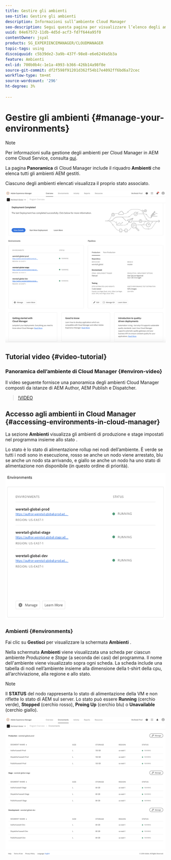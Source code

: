 ```yaml
---
title: Gestire gli ambienti
seo-title: Gestire gli ambienti
description: Informazioni sull’ambiente Cloud Manager
seo-description: Segui questa pagina per visualizzare l’elenco degli ambienti di produzione e non di produzione utilizzati per configurare ed eseguire la pipeline CI/CD in Cloud Manager.
uuid: 04e67572-11db-4d5d-acf3-fd7f644a95f0
contentOwner: jsyal
products: SG_EXPERIENCEMANAGER/CLOUDMANAGER
topic-tags: using
discoiquuid: c5b39de2-3a9b-437f-98e8-e6e6249a5b3a
feature: Ambienti
exl-id: 700b0b4c-1e1a-4993-b366-426b14a98f8e
source-git-commit: df2f598f91201d362f54b17e4092ff6bd6a72cec
workflow-type: tm+mt
source-wordcount: '296'
ht-degree: 3%

---
```


# Gestire gli ambienti {#manage-your-environments}

>[!NOTE]
>Per informazioni sulla gestione degli ambienti per Cloud Manager in AEM come Cloud Service, consulta [qui](https://experienceleague.adobe.com/docs/experience-manager-cloud-service/implementing/using-cloud-manager/manage-environments.html?lang=en#using-cloud-manager).

La pagina **Panoramica** di Cloud Manager include il riquadro **Ambienti** che elenca tutti gli ambienti AEM gestiti.

Ciascuno degli ambienti elencati visualizza il proprio stato associato.

![](assets/Manage-Environ-Overview.png)

## Tutorial video {#video-tutorial}

### Panoramica dell’ambiente di Cloud Manager {#environ-video}

Il video seguente fornisce una panoramica degli ambienti Cloud Manager composti da istanze di AEM Author, AEM Publish e Dispatcher.

>[!VIDEO](https://video.tv.adobe.com/v/26318/)

## Accesso agli ambienti in Cloud Manager {#accessing-environments-in-cloud-manager}

La sezione **Ambienti** visualizza gli ambienti di produzione e stage impostati nel programma insieme allo stato .

Lo stato è lo stato di alimentazione rollup nei nodi dell’ambiente. È verde se tutti i nodi sono in esecuzione, rosso se anche un nodo viene arrestato, blu se anche un nodo sta arrivando, e giallo se anche un nodo ha uno stato di alimentazione non disponibile (in questo ordine di priorità).

![](assets/Environments-card-new.png)

### Ambienti {#environments}

Fai clic su **Gestisci** per visualizzare la schermata **Ambienti** .

Nella schermata **Ambienti** viene visualizzata una scheda per ciascun ambiente *Produzione* e *Stage* (a seconda dei casi) del programma. Il nome dell&#39;ambiente viene visualizzato sopra ogni scheda. La scheda include una tabella di nodi nell’ambiente insieme alla dimensione della t-shirt della cpu, all’archiviazione, alla regione e allo stato.

>[!NOTE]
>
>Il **STATUS** del nodo rappresenta lo stato di alimentazione della VM e non riflette lo stato di AEM sul server. Lo stato può essere **Running** (cerchio verde), **Stopped** (cerchio rosso), **Proing Up** (cerchio blu) o **Unavailable** (cerchio giallo).

![](assets/Environments-tab.png)
